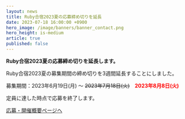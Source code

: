 ```yaml
---
layout: news
title: Ruby合宿2023夏の応募締め切りを延長
date: 2023-07-18 16:00:00 +0900
hero_image: /image/banners/banner_contact.png
hero_height: is-medium
article: true
published: false
---
```


**Ruby合宿2023夏の応募締め切りを延長します。**

Ruby合宿2023夏の募集期間の締め切りを3週間延長することにしました。

募集期間：2023年6月19日(月) 〜 ~~2023年7月18日(火)~~　<strong style="color: red;">2023年8月8日(火)</strong>

<div class="notification is-warning is-light">
定員に達した時点で応募を終了します。
</div>

<a href="/info/" class="button is-info">応募・開催概要ページへ</a>

